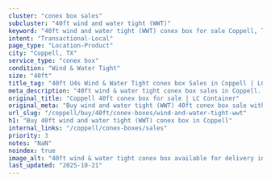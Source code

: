 ```yaml
---
cluster: "conex box sales"
subcluster: "40ft wind and water tight (WWT)"
keyword: "40ft wind and water tight (WWT) conex box for sale Coppell, TX"
intent: "Transactional-Local"
page_type: "Location-Product"
city: "Coppell, TX"
service_type: "conex box"
condition: "Wind & Water Tight"
size: "40ft"
title_tag: "40ft U4s Wind & Water Tight conex box Sales in Coppell | LC Container"
meta_description: "40ft wind & water tight conex box sales in Coppell. Fast delivery, competitive pricing. Serving conex boxes area. Quote ID: PBQ. Call (214) 524-4168 for your free quote today."
original_title: "Coppell 40ft conex box for sale | LC Container"
original_meta: "Buy wind and water tight (WWT) 40ft conex box sale with local delivery in Coppell, TX. LC Container — local Since 2003. Request a fast quote today."
url_slug: "/coppell/buy/40ft/conex-boxes/wind-and-water-tight-wwt"
h1: "Buy 40ft wind and water tight (WWT) conex box in Coppell"
internal_links: "/coppell/conex-boxes/sales"
priority: 3
notes: "NaN"
noindex: true
image_alt: "40ft wind & water tight conex box available for delivery in Coppell"
last_updated: "2025-10-21"
---
```


<!-- TODO: Add unique city/inventory copy, images, and internal links here. -->
